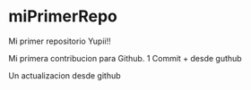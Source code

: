 # miPrimerRepo
Mi primer repositorio Yupii!!

Mi primera contribucion para Github.
1 Commit + desde guthub

Un actualizacion desde github
